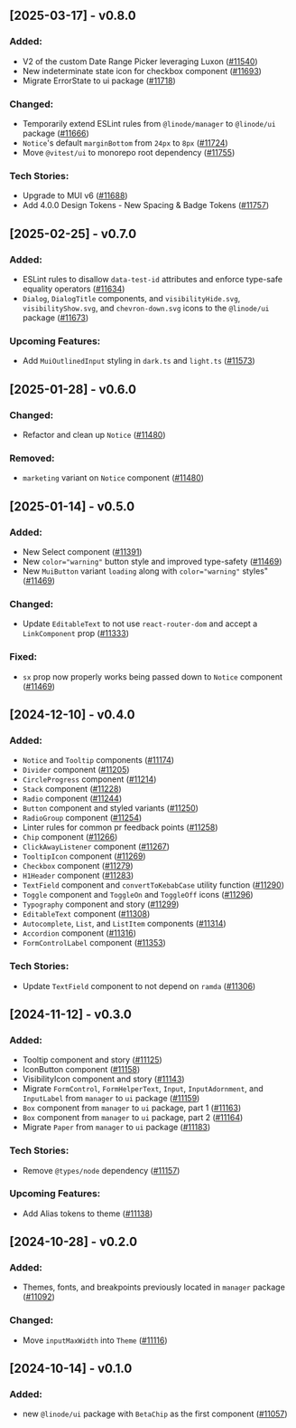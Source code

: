 ## [2025-03-17] - v0.8.0

### Added:

- V2 of the custom Date Range Picker leveraging Luxon ([#11540](https://github.com/linode/manager/pull/11540))
- New indeterminate state icon for checkbox component ([#11693](https://github.com/linode/manager/pull/11693))
- Migrate ErrorState to ui package ([#11718](https://github.com/linode/manager/pull/11718))

### Changed:

- Temporarily extend ESLint rules from `@linode/manager` to `@linode/ui` package ([#11666](https://github.com/linode/manager/pull/11666))
- `Notice`'s default `marginBottom` from `24px` to `8px` ([#11724](https://github.com/linode/manager/pull/11724))
- Move `@vitest/ui` to monorepo root dependency ([#11755](https://github.com/linode/manager/pull/11755))

### Tech Stories:

- Upgrade to MUI v6 ([#11688](https://github.com/linode/manager/pull/11688))
- Add 4.0.0 Design Tokens - New Spacing & Badge Tokens ([#11757](https://github.com/linode/manager/pull/11757))


## [2025-02-25] - v0.7.0


### Added:
- ESLint rules to disallow `data-test-id` attributes and enforce type-safe equality operators ([#11634](https://github.com/linode/manager/pull/11634))
- `Dialog`, `DialogTitle` components, and `visibilityHide.svg`, `visibilityShow.svg`, and `chevron-down.svg` icons to the `@linode/ui` package ([#11673](https://github.com/linode/manager/pull/11673))

### Upcoming Features:

- Add `MuiOutlinedInput` styling in `dark.ts` and `light.ts` ([#11573](https://github.com/linode/manager/pull/11573))

## [2025-01-28] - v0.6.0


### Changed:

- Refactor and clean up `Notice` ([#11480](https://github.com/linode/manager/pull/11480))

### Removed:

- `marketing` variant on `Notice` component ([#11480](https://github.com/linode/manager/pull/11480))

## [2025-01-14] - v0.5.0

### Added:

- New Select component ([#11391](https://github.com/linode/manager/pull/11391))
- New `color="warning"` button style and improved type-safety ([#11469](https://github.com/linode/manager/pull/11469))
- New `MuiButton` variant `loading` along with `color="warning"` styles" ([#11469](https://github.com/linode/manager/pull/11469))

### Changed:

- Update `EditableText` to not use `react-router-dom` and accept a `LinkComponent` prop ([#11333](https://github.com/linode/manager/pull/11333))

### Fixed:

- `sx` prop now properly works being passed down to `Notice` component ([#11469](https://github.com/linode/manager/pull/11469))

## [2024-12-10] - v0.4.0

### Added:

- `Notice` and `Tooltip` components ([#11174](https://github.com/linode/manager/pull/11174))
- `Divider` component ([#11205](https://github.com/linode/manager/pull/11205))
- `CircleProgress` component ([#11214](https://github.com/linode/manager/pull/11214))
- `Stack` component ([#11228](https://github.com/linode/manager/pull/11228))
- `Radio` component ([#11244](https://github.com/linode/manager/pull/11244))
- `Button` component and styled variants ([#11250](https://github.com/linode/manager/pull/11250))
- `RadioGroup` component ([#11254](https://github.com/linode/manager/pull/11254))
- Linter rules for common pr feedback points ([#11258](https://github.com/linode/manager/pull/11258))
- `Chip` component ([#11266](https://github.com/linode/manager/pull/11266))
- `ClickAwayListener` component ([#11267](https://github.com/linode/manager/pull/11267))
- `TooltipIcon` component ([#11269](https://github.com/linode/manager/pull/11269))
- `Checkbox` component ([#11279](https://github.com/linode/manager/pull/11279))
- `H1Header` component ([#11283](https://github.com/linode/manager/pull/11283))
- `TextField` component and `convertToKebabCase` utility function ([#11290](https://github.com/linode/manager/pull/11290))
- `Toggle` component and `ToggleOn` and `ToggleOff` icons ([#11296](https://github.com/linode/manager/pull/11296))
- `Typography` component and story ([#11299](https://github.com/linode/manager/pull/11299))
- `EditableText` component ([#11308](https://github.com/linode/manager/pull/11308))
- `Autocomplete`, `List`, and `ListItem` components ([#11314](https://github.com/linode/manager/pull/11314))
- `Accordion` component ([#11316](https://github.com/linode/manager/pull/11316))
- `FormControlLabel` component ([#11353](https://github.com/linode/manager/pull/11353))

### Tech Stories:

- Update `TextField` component to not depend on `ramda` ([#11306](https://github.com/linode/manager/pull/11306))

## [2024-11-12] - v0.3.0

### Added:

- Tooltip component and story ([#11125](https://github.com/linode/manager/pull/11125))
- IconButton component ([#11158](https://github.com/linode/manager/pull/11158))
- VisibilityIcon component and story ([#11143](https://github.com/linode/manager/pull/11143))
- Migrate `FormControl`, `FormHelperText`, `Input`, `InputAdornment`, and `InputLabel` from `manager` to `ui` package ([#11159](https://github.com/linode/manager/pull/11159))
- `Box` component from `manager` to `ui` package, part 1 ([#11163](https://github.com/linode/manager/pull/11163))
- `Box` component from `manager` to `ui` package, part 2 ([#11164](https://github.com/linode/manager/pull/11164))
- Migrate `Paper` from `manager` to `ui` package ([#11183](https://github.com/linode/manager/pull/11183))

### Tech Stories:

- Remove `@types/node` dependency ([#11157](https://github.com/linode/manager/pull/11157))

### Upcoming Features:

- Add Alias tokens to theme ([#11138](https://github.com/linode/manager/pull/11138))

## [2024-10-28] - v0.2.0

### Added:

- Themes, fonts, and breakpoints previously located in `manager` package ([#11092](https://github.com/linode/manager/pull/11092))

### Changed:

- Move `inputMaxWidth` into `Theme` ([#11116](https://github.com/linode/manager/pull/11116))

## [2024-10-14] - v0.1.0

### Added:

- new `@linode/ui` package with `BetaChip` as the first component ([#11057](https://github.com/linode/manager/pull/11057))
